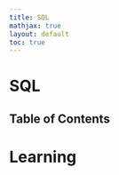 ```yaml
---
title: SQL
mathjax: true
layout: default
toc: true
---
```


# SQL 




## Table of Contents



# Learning

